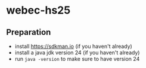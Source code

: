 # webec-hs25

## Preparation

- install https://sdkman.io (if you haven't already)
- install a java jdk version 24 (if you haven't already)
- run `java -version` to make sure to have version 24



